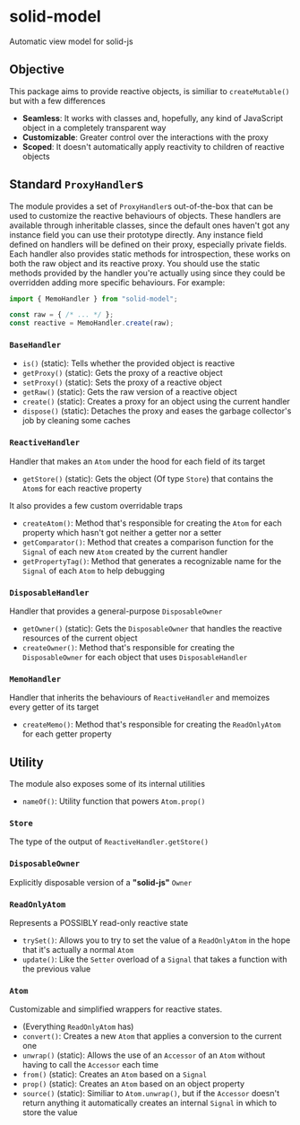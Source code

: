 
# solid-model
Automatic view model for solid-js

## Objective
This package aims to provide reactive objects, is similiar to `createMutable()` but with a few differences
- **Seamless**: It works with classes and, hopefully, any kind of JavaScript object in a completely transparent way
- **Customizable**: Greater control over the interactions with the proxy
- **Scoped**: It doesn't automatically apply reactivity to children of reactive objects

## Standard `ProxyHandler`s
The module provides a set of `ProxyHandler`s out-of-the-box that can be used to customize the reactive behaviours of objects.
These handlers are available through inheritable classes, since the default ones haven't got any instance field you can use their prototype directly.
Any instance field defined on handlers will be defined on their proxy, especially private fields.
Each handler also provides static methods for introspection, these works on both the raw object and its reactive proxy.
You should use the static methods provided by the handler you're actually using since they could be overridden adding more specific behaviours.
For example:
```ts
import { MemoHandler } from "solid-model";

const raw = { /* ... */ };
const reactive = MemoHandler.create(raw);
```

### `BaseHandler`
- `is()` (static): Tells whether the provided object is reactive
- `getProxy()` (static): Gets the proxy of a reactive object
- `setProxy()` (static): Sets the proxy of a reactive object
- `getRaw()` (static): Gets the raw version of a reactive object
- `create()` (static): Creates a proxy for an object using the current handler
- `dispose()` (static): Detaches the proxy and eases the garbage collector's job by cleaning some caches

### `ReactiveHandler`
Handler that makes an `Atom` under the hood for each field of its target
- `getStore()` (static): Gets the object (Of type `Store`) that contains the `Atom`s for each reactive property

It also provides a few custom overridable traps
- `createAtom()`: Method that's responsible for creating the `Atom` for each property which hasn't got neither a getter nor a setter
- `getComparator()`: Method that creates a comparison function for the `Signal` of each new `Atom` created by the current handler
- `getPropertyTag()`: Method that generates a recognizable name for the `Signal` of each `Atom` to help debugging

### `DisposableHandler`
Handler that provides a general-purpose `DisposableOwner`
- `getOwner()` (static): Gets the `DisposableOwner` that handles the reactive resources of the current object
- `createOwner()`: Method that's responsible for creating the `DisposableOwner` for each object that uses `DisposableHandler`

### `MemoHandler`
Handler that inherits the behaviours of `ReactiveHandler` and memoizes every getter of its target
- `createMemo()`: Method that's responsible for creating the `ReadOnlyAtom` for each getter property

## Utility
The module also exposes some of its internal utilities
- `nameOf()`: Utility function that powers `Atom.prop()`

### `Store`
The type of the output of `ReactiveHandler.getStore()`

### `DisposableOwner`
Explicitly disposable version of a **"solid-js"** `Owner`

### `ReadOnlyAtom`
Represents a POSSIBLY read-only reactive state
- `trySet()`: Allows you to try to set the value of a `ReadOnlyAtom` in the hope that it's actually a normal `Atom`
- `update()`: Like the `Setter` overload of a `Signal` that takes a function with the previous value

### `Atom`
Customizable and simplified wrappers for reactive states.
- (Everything `ReadOnlyAtom` has)
- `convert()`: Creates a new `Atom` that applies a conversion to the current one
- `unwrap()` (static): Allows the use of an `Accessor` of an `Atom` without having to call the `Accessor` each time
- `from()` (static): Creates an `Atom` based on a `Signal`
- `prop()` (static): Creates an `Atom` based on an object property
- `source()` (static): Similiar to `Atom.unwrap()`, but if the `Accessor` doesn't return anything it automatically creates an internal `Signal` in which to store the value